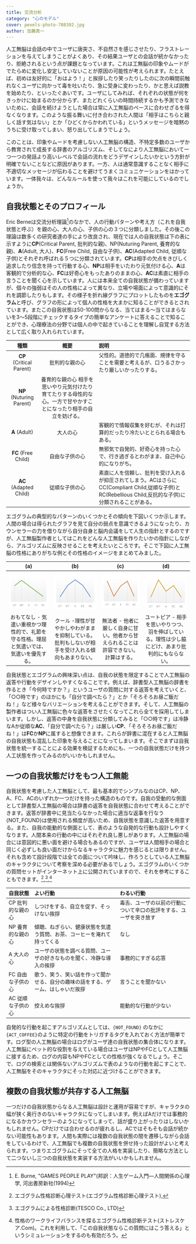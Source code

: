 ```yaml
---
title: 交流分析
category: "心のモデル"
cover: pexels-photo-708392.jpg
author: 加藤真一
---
```

人工無脳は会話の中でユーザに唐突さ、不自然さを感じさせたり、フラストレーションを与えてしまうことがよくあり、その結果ユーザとの会話が続かなかったり、拒絶されるという点が課題となっています。これは工無脳の印象やムードがでたらめに変化し安定していないことが原因の可能性が考えられます。たとえば、初めは友好的に「おはよう！」と挨拶したり笑ったりしたのに次の瞬間前触れなくユーザに向かって毒を吐いたり、急に受身に変わったり、かと思えば説教を始めたり、といったぐあいです。ユーザにしてみれば、それぞれの状態が何をきっかけに始まるのか分からず、またどれくらいの時間持続するかも予測できないために、会話を続けようとした場合は常に人工無脳のペースに合わせざるを得なくなります。このような振る舞いに付き合わされた人間は「相手はこちらと親しく話す気はない」とか「ひどくからかわれている」というメッセージを暗黙のうちに受け取ってしまい、怒り出してしまうでしょう。  

このことは、印象やムードを考慮しない人工無脳の構造、不特定多数のユーザから教育されて成長する辞書のアルゴリズム、そしてなにより人工無脳において一つ一つの発話より高いレベルで会話の流れをどうデザインしたいかという方針が明確でないことなどに原因があります。一方、人は通常意識することなく相手に不適切なメッセージが伝わることを避けてうまくコミュニケーションをはかっています。一体我々は、どんなルールを使って我々はこれを可能にしているのでしょうか。   

## 自我状態とそのプロフィール

Eric Berneは交流分析理論[^1]のなかで、人の行動パターンや考え方（これを自我状態と呼ぶ）を親の心、大人の心、子供の心の３つに分類しました。その後この理論は数多くの研究者達の手により改良され、現在では人の自我状態は下の表に示すように**CP**(Critical Parent, 批判的な親)、NP(Nuturing Parent, 養育的な親)、**A**(Adult, 大人)、**FC**(Free Child, 自由な子供)、**AC**(Adapted Child, 従順な子供)とそれぞれ呼ばれる５つに分類されています。**CP**は相手の欠点をきびしく追求したり信念を持って行動する心、**NP**は相手をいたわり元気付ける心、**A**は客観的で分析的な心、**FC**は好奇心をもったありのままの心、**AC**は素直に相手の言うことを聞く心を示しています。人には本来全ての自我状態が備わっていますが、個々の強弱はその人の性格によって異なり、立場や場面によって意識的にそれを調節したりもします。その様子を折れ線グラフにプロットしたものを**エゴグラム**と呼び、グラフの形によって個人の性格を大まかに知ることができるとされています。またこの自我状態は50-100問からなる、当てはまる～当てはまらないを3～5段階にチェックするタイプの簡単なアンケートに答えることで知ることができ、心理療法の分野では個人の中で起きていることを理解し自覚する方法として広く取り入れられています。 

| 種類 | 概要 | 説明 |
| :-: | :-: | :-- |
**CP** (Critical Parent)	| 批判的な親の心 | 	父性的。道徳的で几帳面、規律を守ることを需要と考えるが、口うるさかったり厳しいかったりする。
**NP** (Nuturing Parent)	 | 養育的な親の心	相手を思いやり元気付けたり育てたりする母性的な心。一方で甘やかすことになったり相手の自立を妨げる。
**A** (Adult) | 大人の心 | 客観的で情報収集を好むが、それは打算的だったり冷たいととられる場合もある。
**FC** (Free Child) | 自由な子供の心 | 	無邪気で自発的、好奇心を持った心で、行き過ぎるとわがまま、自己中心的になりがち。
**AC** (Adapted Child) | 従順な子供の心 | 素直に人を信頼し、批判を受け入れるが抑圧されてしまう。ACはさらにCC(Compliant Child,従順な子供)とRC(Rebellious Child,反抗的な子供)に分類されることがある。

エゴグラムの典型的なパターンのいくつかとその傾向を下図いくつか示します。人間の場合は得られたグラフを見て自分の弱点を意識できるようになったり、カウンセラーの力を借りながら自分自身と脳内会議をして人生の指針とするのですが、人工無脳製作者としてはこれをどんな人工無脳を作りたいかの指針にしながら、アルゴリズムに反映させることを考えたいところです。そこで下図に人工無脳の性格にありがちな例とその性格のイメージをまとめてみました。   

|(a)|(b)|(c)|(d)|
|:-:|:-:|:-:|:-:|
![CP+ NP++ A+ FC-AC--](./egram1.png) | ![CP- NP+ A++ FC- AC--](./egram2.png) | ![CP++ NP-- A+ FC++ AC--](./egram3.png) | ![CP-- NP++ A + FC++ AC-](./egram4.png)
| おもてなし - 気遣い重視かつ理性的で、礼節を守る性格。理屈と気遣いでは、気遣いを優先する。 | クール -理性が甘やかしやわがままを抑制している。批判もしないが相手を受け入れる傾向もあまりない。 | 無法者 - 他者に厳しく自身に甘い。他者から甘えられることは許容できない。計算はする。 | ユートピア - 相手を思いやりつつ、羽を伸ばしている。理性は少し脇にどけ、あまり批判的にもならない。 |

自我状態とエゴグラムの興味深い点は、自我の状態を限定することで人工無脳の返答や行動をデザインしやすくなることです。例えば、辞書型人工無脳の辞書を作るとき「今何時ですか？」というユーザの質問に対する返答を考えていくと、「○○時です」のほかにも「自分で調べたら？」とか「そろそろお昼ご飯だね！」など様々なバリエーションを考えることができます。そして、人工無脳の製作者はつい人工無脳に色々な返答をさせたくなってこれら全てを採用してしまいます。しかし、返答の中身を自我状態に分類してみると「○○時です」は冷静なAか従順な**AC**、「自分で調べたら？」は厳しい**CP**、「そろそろお昼ご飯だね！」は**FC**か**NP**に属すると想像できます。これらが辞書に混在すると人工無脳の自我状態も混乱した印象を与えることになってしまいます。そこでまずは自我状態を統一することによる効果を検証するためにも、一つの自我状態だけを持つ人工状態を作ってみるのがいいかもしれません。   

## 一つの自我状態だけをもつ人工無能

自我状態を考慮した人工無脳として、最も基本的でシンプルなのはCP、NP、A、FC、ACのいずれか一つだけを持った構造のものです。自我の受動的な側面として辞書型人工無脳の場合は辞書の返答を自我状態に合わせて考えることができます。返答が辞書中に見当たらなかった場合に適当な返事を行なう{NOT_FOUND}は使用される頻度が高いため、自我状態を意識した返答を用意する。また、自我の能動的な側面として、表のような自発的な行動も設計しやすくなります。人間本来の行動の中にはそれぞれ良し悪しがあります。人工無脳の場合には意図的に悪い面を避ける場合もあるのですが、ユーザは人間相手の場合と同じく必ずしも良い面だけからなるキャラクタに魅力を感じるとは限りません。それも含めて設計段階では全ての面について吟味し、作ろうとしている人工無脳のキャラクタについて考察を深める必要があるでしょう。エゴグラムのいくつかの質問セットがインターネット上に公開されていますので、それを参考にすることもできます。[^2],[^3],[^4]


| 自我状態 | よい行動 |	わるい行動 |
| :-- | :-- | :-- |
| CP 批判的な親の心 | しつけをする、自立を促す、そっけない挨拶 | 毒舌、ユーザの以前の行動について辛口の批評をする、ユーザを突き放す |
| NP 養育的な親の心 | 傾聴、ねぎらい、健康状態を気遣う質問、お茶、コーヒーを淹れて持ってくる  | なし |
| A 大人の心 | ユーザの状態を調べる質問、ユーザの好きなものを聞く、冷静な導入の挨拶 | 事務的にすぎる応答 |
| FC 自由な子供の心 | 歌う、笑う、笑い話を作って聞かせる、自分の趣味の話をする、ゲーム、はしゃいだ挨拶 | 言うことを聞かない
| AC 従順な子供の心 | 控えめな挨拶 | 能動的な行動が少ない

自発的な行動を起こすアルゴリズムとしては、`{NOT_FOUND}` のなかに `{ACT_COFFEE}`のように特定の行動をトリガするタグを入れておく方法が簡単です。ログ型の人工無脳の場合はログがユーザ達の自我状態の集合体になります。人工無脳にペット的な役割を与えている場合はユーザはNPやFCとして人工無脳に接するため、ログの内容もNPやFCとしての性格が強くなるでしょう。そこで、ログの検索とは関係ないアルゴリズムで表のようなの行動を起こすことで、人工無脳をそのキャラクタにそった対応に近づけることができます。   

## 複数の自我状態が共存する人工無脳

一つだけの自我状態からなる人工無脳は設計と運用が容易ですが、キャラクタの幅が狭く奥行きのないキャラクタになってしまいます。例えばAだけでは事務的になるかカウンセラーのようになってしまって、話が盛り上がったりはしないかもしれません。CPだけでは合わせるのが疲れるし、ACではそもそも会話が続かない可能性もあります。人間も実際には複数の自我状態の間を遷移しながら会話をしているわけで、人工無脳でも複数の自我状態を併せ持った設計がよいと考えられます。つまりエゴグラムにそって全ての人格を実装したり、簡略な方法として二つないし三つの自我状態を実装する方法がいいかもしれません。 


[^1]: E. Burne, "GAMES PEOPLE PLAY"(邦訳：人生ゲーム入門―人間関係の心理学, 河出書房新社(1994)
[^2]: エゴグラム性格診断心理テスト(エゴグラム性格診断心理テスト),
[^3]: エゴグラムによる性格診断(TESCO Co., LTD)
[^4]: 性格のワークライフバランスを探るエゴグラム性格診断テスト(ストレスケア.Com)。これを利用して、「この自我状態ならこの質問にはこう答える」というシミュレーションをするのも有効だろう。 